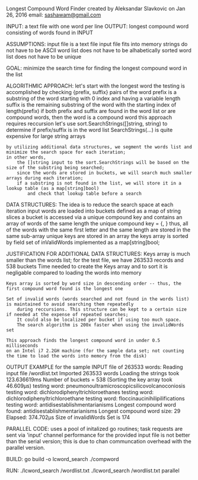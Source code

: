 Longest Compound Word Finder 
created by Aleksandar Slavkovic on Jan 26, 2016
email: sashawam@gmail.com

INPUT: a text file with one word per line
OUTPUT: longest compound word consisting of words found in INPUT

ASSUMPTIONS: 
	input file is a text file 
	input file fits into memory
	strings do not have to be ASCII
	word list does not have to be alhabetically sorted
	word list does not have to be unique
	
GOAL: minimize the search time for finding the longest compound word in the list
	
ALGORITHMIC APPROACH:
	let's start with the longest word
			the testing is accomplished by checking {prefix, suffix} pairs of the word
				prefix is a substring of the word starting with 0 index and having a variable length	
				suffix is the remaining substring of the word with the starting index of length(prefix)
			if both prefix and suffix are found in the word list or are compound words, then the word is a compound word
				this approach requires reccursion
			let's use sort.SearchStrings([]string, string) to determine if prefix/suffix is in the word list
			SearchStrings(...) is quite expensive for large string arrays
	
	by utilizing additional data structures, we segment the words list and minimize the search space for each iteration; 
	in other words,
		the []string input to the sort.SearchStrings will be based on the size of the substring being searched;
		since the words are stored in buckets, we will search much smaller arrays during each iteration;
		if a substring is not found in the list, we will store it in a lookup table (as a map[string]bool)	
			and check that lookup table before a search
	
DATA STRUCTURES:
	The idea is to reduce the search space at each iteration
	input words are loaded into buckets defined as a map of string slices
		a bucket is accessed via a unique compound key and contains an array of words of the same length
			the unique compound key = {<first letter of a word>, <word length>}
			thus, all of the words with the same first letter and the same length are stored in the same sub-array
	unique keys are stored in an array
		the keys array is sorted by <word length> field
	set of inValidWords implemented as a map[string]bool; 
	
JUSTIFICATION FOR ADDITIONAL DATA STRUCTURES:
	Keys array is much smaller than the words list; for the test file, we have 263533 records and 538 buckets
	Time needed to create the Keys array and to sort it is negligable compared to loading the words into memory
	
	Keys array is sorted by word size in descending order -- thus, the first compound word found is the longest one
		
	Set of invalid words (words searched and not found in the words list) is maintained to avoid searching them repeatedly
		during reccursions. This structure can be kept to a certain size if needed at the expense of repeated searches;
		It could also be localized per bucket if using too much space.
		The search algorithm is 200x faster when using the invalidWords set
		
	This approach finds the longest compound word in under 0.5 milliseconds 
	on an Intel i7 2.2GH machine (for the sample data set; not counting the time to load the words into memory from the disk)

OUTPUT EXAMPLE for the sample INPUT file of 263533 words:
	Reading input file <local path>/wordlist.txt
	Imported 263533 words
	Loading the strings took  123.636619ms
		Number of buckets =   538
	(Sorting the key array took  46.609µs)
		testing word: pneumonoultramicroscopicsilicovolcanoconiosis
		testing word: dichlorodiphenyltrichloroethanes
		testing word: dichlorodiphenyltrichloroethane
		testing word: floccinaucinihilipilifications
		testing word: antidisestablishmentarianisms
	Longest compound word found: antidisestablishmentarianisms
	Longest compound word size:  29
	Elapsed:  374.702µs
	Size of invalidWords Set is  174

PARALLEL CODE:
  uses a pool of initalized go routines; task requests are sent via 'input' channel
  performance for the provided input file is not better than the serial version; this is 
  due to chan communcation overhead with the parallel version.
  
BUILD:
	go build -o lcword_search ./compword
	
RUN:
	./lcword_search <local path>/wordlist.txt
	./lcword_search <local path>/wordlist.txt parallel
